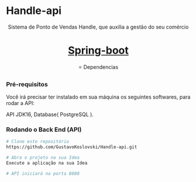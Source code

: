 <h1> Handle-api </h1>

<p align="center">Sistema de Ponto de Vendas Handle, que auxilia a gestão do seu comércio</p> 

<h1 align="center">
<a href="https://spring.io/projects/spring-boot/">Spring-boot</a>
</h1>

<p align="center">⭐ Dependencias</p>

### Pré-requisitos

Você irá precisar ter instalado em sua máquina os seguintes softwares, para rodar a API:

API JDK16, Database( PostgreSQL ).

### Rodando o Back End (API)

```bash
# Clone este repositório
https://github.com/GustavoKoslovski/Handle-api.git

# Abra o projeto na sua Idea
Execute a aplicação na sua Idea

# API iniciará na porta 8080
